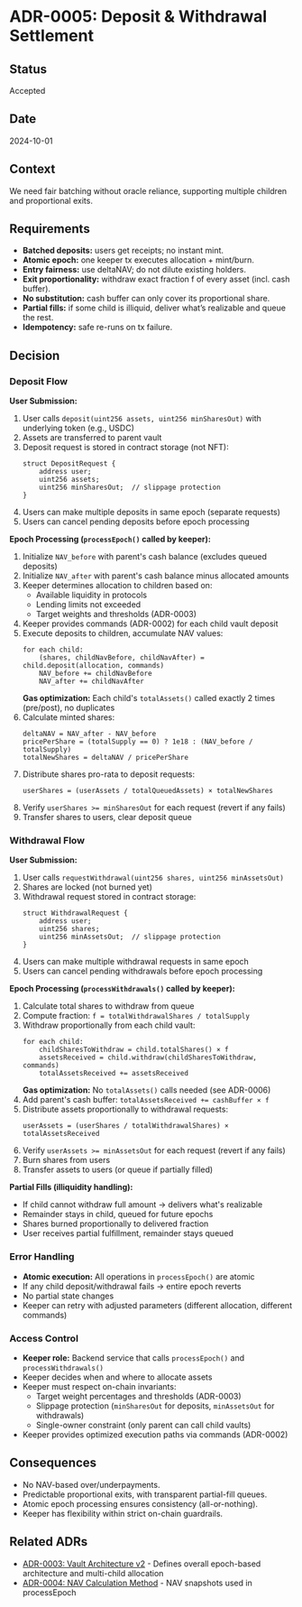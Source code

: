 # ADR-0005: Deposit & Withdrawal Settlement

## Status
Accepted

## Date
2024-10-01

## Context
We need fair batching without oracle reliance, supporting multiple children and proportional exits.

## Requirements
- **Batched deposits:** users get receipts; no instant mint.
- **Atomic epoch:** one keeper tx executes allocation + mint/burn.
- **Entry fairness:** use deltaNAV; do not dilute existing holders.
- **Exit proportionality:** withdraw exact fraction f of every asset (incl. cash buffer).
- **No substitution:** cash buffer can only cover its proportional share.
- **Partial fills:** if some child is illiquid, deliver what’s realizable and queue the rest.
- **Idempotency:** safe re-runs on tx failure.

## Decision

### Deposit Flow

**User Submission:**
1. User calls `deposit(uint256 assets, uint256 minSharesOut)` with underlying token (e.g., USDC)
2. Assets are transferred to parent vault
3. Deposit request is stored in contract storage (not NFT):
   ```solidity
   struct DepositRequest {
       address user;
       uint256 assets;
       uint256 minSharesOut;  // slippage protection
   }
   ```
4. Users can make multiple deposits in same epoch (separate requests)
5. Users can cancel pending deposits before epoch processing

**Epoch Processing (`processEpoch()` called by keeper):**
1. Initialize `NAV_before` with parent's cash balance (excludes queued deposits)
2. Initialize `NAV_after` with parent's cash balance minus allocated amounts
3. Keeper determines allocation to children based on:
   - Available liquidity in protocols
   - Lending limits not exceeded
   - Target weights and thresholds (ADR-0003)
4. Keeper provides commands (ADR-0002) for each child vault deposit
5. Execute deposits to children, accumulate NAV values:
   ```solidity
   for each child:
       (shares, childNavBefore, childNavAfter) = child.deposit(allocation, commands)
       NAV_before += childNavBefore
       NAV_after += childNavAfter
   ```
   **Gas optimization:** Each child's `totalAssets()` called exactly 2 times (pre/post), no duplicates
6. Calculate minted shares:
   ```
   deltaNAV = NAV_after - NAV_before
   pricePerShare = (totalSupply == 0) ? 1e18 : (NAV_before / totalSupply)
   totalNewShares = deltaNAV / pricePerShare
   ```
7. Distribute shares pro-rata to deposit requests:
   ```
   userShares = (userAssets / totalQueuedAssets) × totalNewShares
   ```
8. Verify `userShares >= minSharesOut` for each request (revert if any fails)
9. Transfer shares to users, clear deposit queue

### Withdrawal Flow

**User Submission:**
1. User calls `requestWithdrawal(uint256 shares, uint256 minAssetsOut)`
2. Shares are locked (not burned yet)
3. Withdrawal request stored in contract storage:
   ```solidity
   struct WithdrawalRequest {
       address user;
       uint256 shares;
       uint256 minAssetsOut;  // slippage protection
   }
   ```
4. Users can make multiple withdrawal requests in same epoch
5. Users can cancel pending withdrawals before epoch processing

**Epoch Processing (`processWithdrawals()` called by keeper):**
1. Calculate total shares to withdraw from queue
2. Compute fraction: `f = totalWithdrawalShares / totalSupply`
3. Withdraw proportionally from each child vault:
   ```solidity
   for each child:
       childSharesToWithdraw = child.totalShares() × f
       assetsReceived = child.withdraw(childSharesToWithdraw, commands)
       totalAssetsReceived += assetsReceived
   ```
   **Gas optimization:** No `totalAssets()` calls needed (see ADR-0006)
4. Add parent's cash buffer: `totalAssetsReceived += cashBuffer × f`
5. Distribute assets proportionally to withdrawal requests:
   ```
   userAssets = (userShares / totalWithdrawalShares) × totalAssetsReceived
   ```
6. Verify `userAssets >= minAssetsOut` for each request (revert if any fails)
7. Burn shares from users
8. Transfer assets to users (or queue if partially filled)

**Partial Fills (illiquidity handling):**
- If child cannot withdraw full amount → delivers what's realizable
- Remainder stays in child, queued for future epochs
- Shares burned proportionally to delivered fraction
- User receives partial fulfillment, remainder stays queued

### Error Handling
- **Atomic execution:** All operations in `processEpoch()` are atomic
- If any child deposit/withdrawal fails → entire epoch reverts
- No partial state changes
- Keeper can retry with adjusted parameters (different allocation, different commands)

### Access Control
- **Keeper role:** Backend service that calls `processEpoch()` and `processWithdrawals()`
- Keeper decides when and where to allocate assets
- Keeper must respect on-chain invariants:
  - Target weight percentages and thresholds (ADR-0003)
  - Slippage protection (`minSharesOut` for deposits, `minAssetsOut` for withdrawals)
  - Single-owner constraint (only parent can call child vaults)
- Keeper provides optimized execution paths via commands (ADR-0002)

## Consequences
- No NAV-based over/underpayments.
- Predictable proportional exits, with transparent partial-fill queues.
- Atomic epoch processing ensures consistency (all-or-nothing).
- Keeper has flexibility within strict on-chain guardrails.

## Related ADRs
- [ADR-0003: Vault Architecture v2](0003-vault-architecture.md) - Defines overall epoch-based architecture and multi-child allocation
- [ADR-0004: NAV Calculation Method](0004-nav-calculation-method.md) - NAV snapshots used in processEpoch
